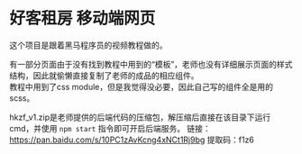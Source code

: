 # 好客租房 移动端网页
这个项目是跟着黑马程序员的视频教程做的。  
  
有一部分页面由于没有找到教程中用到的“模板”，老师也没有详细展示页面的样式结构，因此就偷懒直接复制了老师的成品的相应组件。  
教程中用到了css module，但是我觉得没必要，因此自己写的组件全是用的scss。  
  
hkzf_v1.zip是老师提供的后端代码的压缩包，解压缩后直接在该目录下运行cmd，并使用 `npm start` 指令即可开启后端服务。
链接：https://pan.baidu.com/s/10PC1zAvKcng4xNCt1Rj9bg 
提取码：f1z6